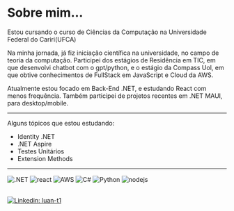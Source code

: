 <h1>Sobre mim...</h1>

<p>
  Estou cursando o curso de Ciências da Computação na Universidade Federal do Cariri(UFCA) <br>

  Na minha jornada, já fiz iniciação científica na universidade, no campo de teoria da computação. Participei dos estágios
  de Residência em TIC, em que desenvolvi chatbot com o gpt/python, e o estágio da Compass Uol, em que obtive conhecimentos
  de FullStack em JavaScript e Cloud da AWS. <br>

  Atualmente estou focado em Back-End .NET, e estudando React com menos frequência.
  Também participei de projetos recentes em .NET MAUI, para desktop/mobile.
</p>

<hr>
<p>
  Alguns tópicos que estou estudando:
</p>
<ul>
<li>Identity .NET</li>
<li>.NET Aspire</li>
<li>Testes Unitários</li>
<li>Extension Methods</li>
  </ul>
<hr>

<div style="display: inline_block">
  <img align="center" alt=".NET" src="https://img.shields.io/badge/.NET-5C2D91?style=for-the-badge&logo=.net&logoColor=white" />
  <img align="center" alt="react" src="https://img.shields.io/badge/React-20232A?style=for-the-badge&logo=react&logoColor=61DAFB" />
  <img align="center" alt="AWS" src="https://img.shields.io/badge/Amazon_AWS-232F3E?style=for-the-badge&logo=amazon-aws&logoColor=white" />
  <img align="center" alt="C#" src="https://img.shields.io/badge/C%23-239120?style=for-the-badge&logo=c-sharp&logoColor=white" />
  <img align="center" alt="Python" src="https://img.shields.io/badge/Python-3776AB?style=for-the-badge&logo=python&logoColor=white" />
  <img align="center" alt="nodejs" src="https://img.shields.io/badge/Node.js-43853D?style=for-the-badge&logo=node.js&logoColor=white" />
</div><br/>





[![Linkedin: luan-t1](https://img.shields.io/badge/-luant1-blue?style=flat-square&logo=Linkedin&logoColor=white&link=https://www.linkedin.com/in/luan-t1/)](https://www.linkedin.com/in/luan-t1/)
